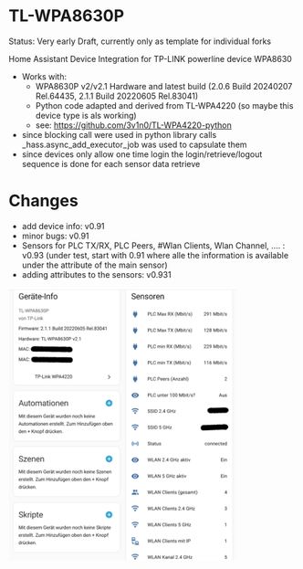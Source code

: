 # TL-WPA8630P

Status: Very early Draft, currently only as template for individual forks

Home Assistant Device Integration for TP-LINK powerline device WPA8630
- Works with:
  -  WPA8630P v2/v2.1 Hardware and latest build (2.0.6 Build 20240207 Rel.64435, 2.1.1 Build 20220605 Rel.83041)
  -  Python code adapted and derived from TL-WPA4220 (so maybe this device type is als working)
    - see: https://github.com/3v1n0/TL-WPA4220-python    
-  since blocking call were used in python library calls _hass.async_add_executor_job was used to capsulate them
-  since devices only allow one time login the login/retrieve/logout sequence is done for each sensor data retrieve

# Changes

- add device info: v0.91
- minor bugs: v0.91
- Sensors for PLC TX/RX, PLC Peers, #Wlan Clients, Wlan Channel, .... : v0.93
(under test, start with 0.91 where alle the information is available under the attribute of the main sensor)
- adding attributes to the sensors: v0.931
<img src="TL-WPA8630P-sensors.png" alt="Dashboard-Screenshot" width="400">

